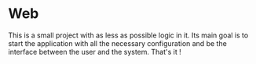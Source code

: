 # Web
This is a small project with as less as possible logic in it. Its main goal is to start the application with all the necessary configuration and be the interface between the user and the system. That's it !